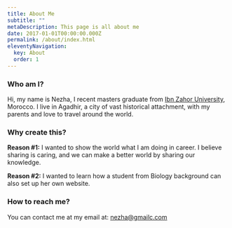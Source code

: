 ```yaml
---
title: About Me
subtitle: ""
metaDescription: This page is all about me
date: 2017-01-01T00:00:00.000Z
permalink: /about/index.html
eleventyNavigation:
  key: About
  order: 1
---
```


### Who am I?
Hi, my name is Nezha, I recent masters graduate from [Ibn Zahor University](https://www.uiz.ac.ma/), Morocco. I live in Agadhir, a city of vast historical attachment, with my parents and love to travel around the world.

### Why create this?

**Reason #1:** I wanted to show the world what I am doing in career. I believe sharing is caring, and we can make a better world by sharing our knowledge.

**Reason #2:** I wanted to learn how a student from Biology background can also set up her own website.

### How to reach me?
You can contact me at my email at: nezha@gmailc.com
